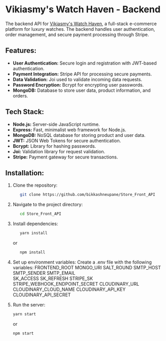 # Vikiasmy's Watch Haven - Backend

The backend API for [Vikiasmy's Watch Haven](https://vikiasmy.bikashneupane.com), a full-stack e-commerce platform for luxury watches. The backend handles user authentication, order management, and secure payment processing through Stripe.

## Features:

- **User Authentication:** Secure login and registration with JWT-based authentication.
- **Payment Integration:** Stripe API for processing secure payments.
- **Data Validation:** Joi used to validate incoming data requests.
- **Password Encryption:** Bcrypt for encrypting user passwords.
- **MongoDB:** Database to store user data, product information, and orders.

## Tech Stack:

- **Node.js:** Server-side JavaScript runtime.
- **Express:** Fast, minimalist web framework for Node.js.
- **MongoDB:** NoSQL database for storing product and user data.
- **JWT:** JSON Web Tokens for secure authentication.
- **Bcrypt:** Library for hashing passwords.
- **Joi:** Validation library for request validation.
- **Stripe:** Payment gateway for secure transactions.

## Installation:

1. Clone the repository:

   ```bash
      git clone https://github.com/bikkashneupane/Store_Front_API
   ```

2. Navigate to the project directory:

   ```bash
      cd Store_Front_API
   ```

3. Install dependencies:

   ```bash
      yarn install
   ```

   or

   ```bash
      npm install
   ```

4. Set up environment variables: Create a .env file with the following variables:
   FRONTEND_ROOT
   MONGO_URI
   SALT_ROUND
   SMTP_HOST
   SMTP_SENDER
   SMTP_EMAIL  
   SK_ACCESS
   SK_REFRESH
   STRIPE_SK
   STRIPE_WEBHOOK_ENDPOINT_SECRET
   CLOUDINARY_URL
   CLOUDINARY_CLOUD_NAME
   CLOUDINARY_API_KEY
   CLOUDINARY_API_SECRET

5. Run the server:

   ```bash
   yarn start
   ```

   or

   ```bash
   npm start
   ```
